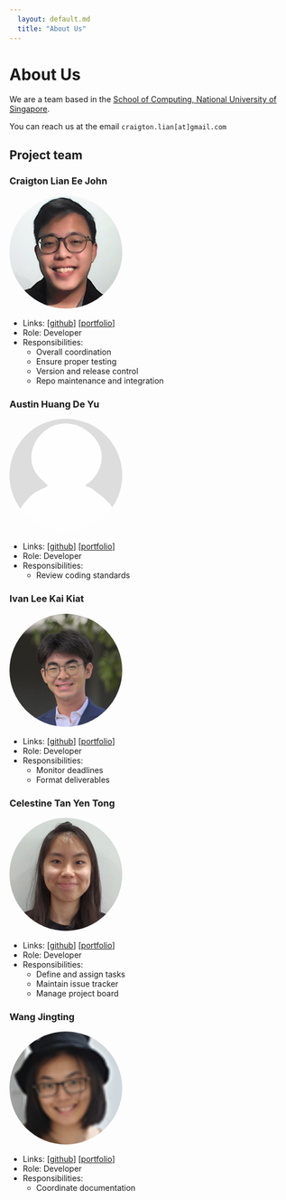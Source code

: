 ```yaml
---
  layout: default.md
  title: "About Us"
---
```


# About Us

We are a team based in the [School of Computing, National University of Singapore](http://www.comp.nus.edu.sg).

You can reach us at the email `craigton.lian[at]gmail.com`

## Project team

### Craigton Lian Ee John

<img src="images/craigtonlian.png" width="200px" height = "200px" style = "border-radius: 50%;">


* Links: 
  [[github](https://github.com/craigtonlian)]
  [[portfolio](team/craigtonlian.md)]
* Role: Developer
* Responsibilities:
  * Overall coordination
  * Ensure proper testing
  * Version and release control
  * Repo maintenance and integration

### Austin Huang De Yu

<img src="images/austinhuang1203.png" width="200px" height = "200px" style = "border-radius: 50%;">

* Links: 
  [[github](http://github.com/austinhuang1203)]
  [[portfolio](team/austinhuang1203.md)]
* Role: Developer
* Responsibilities:
  * Review coding standards

### Ivan Lee Kai Kiat

<img src="images/ivanleekk.png" width="200px" height = "200px" style = "border-radius: 50%;">


* Links:
  [[github](http://github.com/ivanleekk)]
  [[portfolio](team/ivanleekk.md)]
* Role: Developer
* Responsibilities:
  * Monitor deadlines
  * Format deliverables

### Celestine Tan Yen Tong

<img src="images/celestinetan03.png" width="200px" height = "200px" style = "border-radius: 50%;">


* Links:
  [[github](http://github.com/celestinetan03)]
  [[portfolio](team/celestinetan03.md)]
* Role: Developer
* Responsibilities:
  * Define and assign tasks
  * Maintain issue tracker
  * Manage project board

### Wang Jingting

<img src="images/jingting1412.png" width="200px" height = "200px" style = "border-radius: 50%;">


* Links:
  [[github](http://github.com/jingting1412)]
  [[portfolio](team/jingting1412.md)]
* Role: Developer
* Responsibilities:
  * Coordinate documentation
